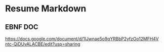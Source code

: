 # Resume Markdown
## EBNF DOC
https://docs.google.com/document/d/1IJwnae5o9qYRBbP2yfzOo12MFH4Vntc-QiDUvALACBE/edit?usp=sharing
